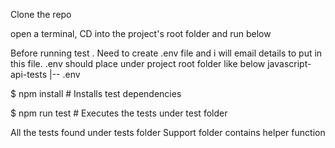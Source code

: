Clone the repo

open a terminal, CD into the project's root folder and run below

Before running test . Need to create .env file and i will email details to put in this file.
.env should place under project root folder like below
javascript-api-tests
|-- .env

$ npm install # Installs test dependencies

$ npm run test # Executes the tests under test folder

All the tests found under tests folder
Support folder contains helper function

